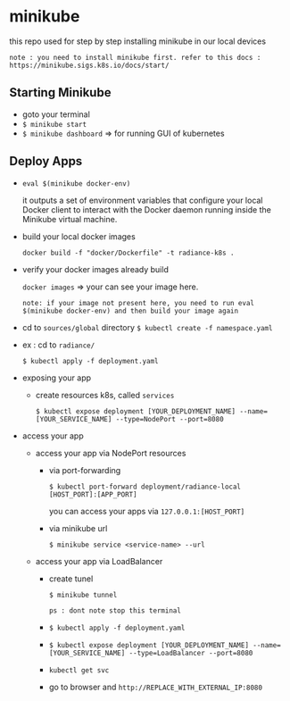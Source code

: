 # minikube
this repo used for step by step installing minikube in our local devices


```note : you need to install minikube first. refer to this docs : https://minikube.sigs.k8s.io/docs/start/```

## Starting Minikube
- goto your terminal
- `$ minikube start`
- `$ minikube dashboard` => for running GUI of kubernetes

## Deploy Apps
- `eval $(minikube docker-env)`

    it outputs a set of environment variables that configure your local Docker client to interact with the Docker daemon running inside the Minikube virtual machine.
- build your local docker images

    ```docker build -f "docker/Dockerfile" -t radiance-k8s .```
- verify your docker images already build

    `docker images` => your can see your image here. 

    `note: if your image not present here, you need to run eval $(minikube docker-env) and then build your image again`

- cd to `sources/global` directory
    `$ kubectl create -f namespace.yaml`
- ex : cd to `radiance/`

    `$ kubectl apply -f deployment.yaml`

- exposing your app
    - create resources k8s, called `services`

        `$ kubectl expose deployment [YOUR_DEPLOYMENT_NAME] --name=[YOUR_SERVICE_NAME] --type=NodePort --port=8080`
    
- access your app
    - access your app via NodePort resources
        - via port-forwarding

            `$ kubectl port-forward deployment/radiance-local [HOST_PORT]:[APP_PORT]`
            
            you can access your apps via `127.0.0.1:[HOST_PORT]`
        - via minikube url

            `$ minikube service <service-name> --url`
    - access your app via LoadBalancer
        - create tunel 
        
            `$ minikube tunnel`

            `ps : dont note stop this terminal`
        - `$ kubectl apply -f deployment.yaml`
        - `$ kubectl expose deployment [YOUR_DEPLOYMENT_NAME] --name=[YOUR_SERVICE_NAME] --type=LoadBalancer --port=8080`
        - `kubectl get svc`
        - go to browser and `http://REPLACE_WITH_EXTERNAL_IP:8080`
        
    